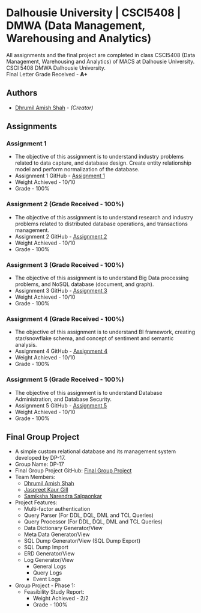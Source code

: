 # Dalhousie University | CSCI5408 | DMWA (Data Management, Warehousing and Analytics)
All assignments and the final project are completed in class CSCI5408 (Data Management, Warehousing and Analytics) of MACS at Dalhousie University. CSCI 5408 DMWA Dalhousie University.<br/>
Final Letter Grade Received - **A+**

## Authors
* [Dhrumil Amish Shah](mailto:dh416386@dal.ca) - *(Creator)*

## Assignments

### Assignment 1
* The objective of this assignment is to understand industry problems related to data capture, and database design. Create entity relationship model and perform normalization of the database.
* Assignment 1 GitHub - [Assignment 1](https://github.com/DhrumilShah98/Dalhousie_University_CSCI5408_DMWA/tree/main/Assignment1)
* Weight Achieved - 10/10
* Grade - 100%

### Assignment 2 (Grade Received - 100%)
* The objective	of this	assignment is to understand research and industry problems related to distributed database operations, and transactions	management.
* Assignment 2 GitHub - [Assignment 2](https://github.com/DhrumilShah98/Dalhousie_University_CSCI5408_DMWA/tree/main/Assignment2)
* Weight Achieved - 10/10
* Grade - 100%

### Assignment 3 (Grade Received - 100%)
* The objective	of this	assignment is to understand Big Data processing problems, and NoSQL database (document,	and	graph).	
* Assignment 3 GitHub - [Assignment 3](https://github.com/DhrumilShah98/Dalhousie_University_CSCI5408_DMWA/tree/main/Assignment3)
* Weight Achieved - 10/10
* Grade - 100%

### Assignment 4 (Grade Received - 100%)
* The objective of this assignment is to understand BI framework, creating star/snowflake schema, and concept of sentiment and semantic analysis.
* Assignment 4 GitHub - [Assignment 4](https://github.com/DhrumilShah98/Dalhousie_University_CSCI5408_DMWA/tree/main/Assignment4)
* Weight Achieved - 10/10
* Grade - 100%

### Assignment 5 (Grade Received - 100%)
*  The objective of this assignment is to understand Database Administration, and Database Security.
* Assignment 5 GitHub - [Assignment 5](https://github.com/DhrumilShah98/Dalhousie_University_CSCI5408_DMWA/tree/main/Assignment5)
* Weight Achieved - 10/10
* Grade - 100%

## Final Group Project
* A simple custom relational database and its management system developed by DP-17.
* Group Name: DP-17
* Final Group Project GitHub: [Final Group Project](https://github.com/DhrumilShah98/Dalhousie_University_CSCI5408_DMWA/tree/main/FinalProject)
* Team Members:
    * [Dhrumil Amish Shah](mailto:dh416386@dal.ca)
    * [Jaspreet Kaur Gill](mailto:js523380@dal.ca)
    * [Samiksha Narendra Salgaonkar](mailto:sm853820@dal.ca)
* Project Features:
   * Multi-factor authentication
   * Query Parser (For DDL, DQL, DML and TCL Queries)
   * Query Processor (For DDL, DQL, DML and TCL Queries)
   * Data Dictionary Generator/View
   * Meta Data Generator/View
   * SQL Dump Generator/View (SQL Dump Export)
   * SQL Dump Import
   * ERD Generator/View
   * Log Generator/View
      * General Logs
      * Query Logs
      * Event Logs
* Group Project - Phase 1:
   * Feasibility Study Report:
      * Weight Achieved - 2/2
      * Grade - 100%
